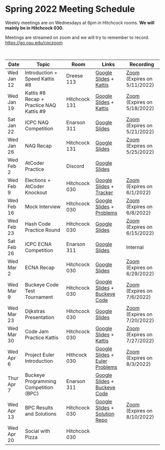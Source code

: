 # Spring 2022 Meeting Schedule
Weekly meetings are on Wednesdays at 6pm in Hitchcock rooms. **We will mainly be in Hitchcock 030.**

Meetings are streamed on zoom and we will try to remember to record. https://go.osu.edu/cpczoom

</br>

Date | Topic | Room | Links | Recording
--- | --- | --- | --- | ---
Wed Jan 12 | Introduction + Speed Kattis #8 | Dreese 113 | [Google Slides](https://docs.google.com/presentation/d/1HrewX2pZ5Q83AOdAPrmgojQSXg6pms0RojbG54qC8oY/edit?usp=sharing) + [Kattis](https://open.kattis.com/contests/yggtvf/standings) | [Zoom](https://osu.zoom.us/rec/share/TrU7zPGOrll_9iYl6Puq2NYtAc7PiW9_vFhPmSJc2ca13qg_NUsJMUFM_ehBd4Od.-cg3iFJ62s_Arn0e?startTime=1642028536000) (Expires on 5/11/2022)
Wed Jan 19 | Kattis #8 Recap + Practice NAQ Kattis #9 | Hitchcock 131 | [Google Slides](https://docs.google.com/presentation/d/1E96aKwkovmqq-ITgSj9Kzt2y9F6e4DPdwj3L86MvIUM/edit?usp=sharing) + [Kattis](https://open.kattis.com/contests/rdyukn/standings) | [Zoom](https://osu.zoom.us/rec/share/AhST7RVCGY7juDcRlcfGiSzwqyiXrIpQcpbZ2U6o1BVFLFdM9k-Jz2tTNEZbK_Dr.k8vyhwR3A2Q7nYrE?startTime=1642633288000) (Expires on 5/18/2022)
Sat Jan 22 | ICPC NAQ Competition | Enarson 311 | [Google Slides](https://docs.google.com/presentation/d/1DPFQD4Dq4T9bBsds0Q974UEF1oWJIxgBoGQM5gxFkEA/edit?usp=sharing) | [Zoom](https://osu.zoom.us/rec/share/uybq9_03nkeOJUddzCXnnhbGVjyD7aRG0QzTOgLzAPmVAgrFI3o44g8QQ9zyzzvB.yZuVtCzn0hhBMGOx?startTime=1642876626000) (Expires on 5/21/2022)
Wed Jan 26 | NAQ Recap | Hitchcock 131 | [Google Slides](https://docs.google.com/presentation/d/1P3CiQ-SdGANly6tEnvUGrkrIDYFepqxmX2ZAygujxJI/edit?usp=sharing) | [Zoom](https://osu.zoom.us/rec/share/BnfNuN-G5v-1gDz5trH0aa_SIFtz0IIjuJ-zw3GK85Oe6JM5enGWY3Xxuyf4PSbs.Ol3M9lr8t8VHvLZu?startTime=1643238395000) (Expires on 5/25/2022)
Wed Feb 2 | AtCoder Practice | Discord | [Google Slides](https://docs.google.com/presentation/d/1Jt0BokmLPDJI76XxUOpVRcjRdP_n6OQPK9EscXAALlE/edit?usp=sharing) | 
Wed Feb 9 | Elections + AtCoder Knockout | Hitchcock 030 | [Google Slides](https://docs.google.com/presentation/d/1o0AvRx1yKBknVsC5HMhmWNuqJ17ke4CI8IY_Pce8MJk/edit?usp=sharing) + [Tracker](https://docs.google.com/spreadsheets/d/1ROtkQoV6dJ7lMEzERnfdsFQXHeEmOK6r9T7eZjxZ6CA/edit?usp=sharing) | [Zoom](https://osu.zoom.us/rec/share/UAjX9NnzgkE-xeH0TvztxdcNK53EXTHbSgf3B9_RaTtbKs-zGahWGYAlIHBAdQgC.r8pf4oTcsWcmNrQv?startTime=1644448412000) (Expires on 6/1/2022)
Wed Feb 16 | Mock Interview | Hitchcock 030 | [Google Slides](https://docs.google.com/presentation/d/1ALobDgdrhn5gExJbeO6zjOaek8H0TdakoMkZHvfv5lo/edit?usp=sharing) + [Problems](https://docs.google.com/document/d/1PSrSzOTTBCBYHt1j_9Nji4wrNipu8aLl26GUNANY4M4/edit?usp=sharing) | [Zoom](https://osu.zoom.us/rec/share/kEPs77wP2wR-EgM3e1btXd3eIQRWPO_IEQImS0DUJFWFjn-sZQmx6wFORH0VvFxn.ifaTE18iVhRz59Ad?startTime=1645052753000) (Expires on 6/8/2022)
Wed Feb 23 | Hash Code Practice Round | Hitchcock 030 | [Google Slides](https://docs.google.com/presentation/d/1Xyy-zP-Nty5-8qmYvp411BSn1hiE48Tq_Z170Q7UIRM/edit?usp=sharing) | [Zoom](https://osu.zoom.us/rec/share/am50BaNH-75WiC5LGwZP2_MYeG2GUM0P_qEEhC8h10M6rGOoOZsr4wRHg1s7mBcD.KB2m48VmX_3gWsg-?startTime=1645657218000) (Expires on 6/15/2022)
Sat Feb 26 | ICPC ECNA Competition | Enarson 311 | [Google Slides](https://docs.google.com/presentation/d/1j9JceyJQ6nVfy3Ys48sNQxAhPm3Quxrvmh0Zok_ngzQ/edit?usp=sharing) | Internal
Wed Mar 2 | ECNA Recap | Hitchcock 030 | [Google Slides](https://docs.google.com/presentation/d/1-9OMjPp5qj1hplzyu2gy1U-XcHdBW7gcZdwAvBS-xaE/edit?usp=sharing) | [Zoom](https://osu.zoom.us/rec/share/06j4el_tbWAcKPkX0Ee3poLd_9Qa3JsidZiNqvMffBigwmTwludEa_C2FMqHBQpt.3FUncZimTyfQN79x?startTime=1646262552000) (Expires on 6/29/2022)
Wed Mar 9 | Buckeye Code Test Tournament | Hitchcock 030 | [Google Slides](https://docs.google.com/presentation/d/10jrA7sEeykhm5KvTOsMsL3xYXj6ExLKWOk4SBqpvONg/edit?usp=sharing) + [Buckeye Code](https://buckeyecode.club/tournament/2)| [Zoom](https://osu.zoom.us/rec/share/MBsUON4uKNjSPrJ401u1Pv7SWY8JU3Gfw28yFu4kODatr1iAwl2PtTqs8dfNTrS2.NQWAff7SwV_aTY-V?startTime=1646867396000) (Expires on 7/6/2022)
Wed Mar 23 | Dijkstras Presentation | Hitchcock 030 | [Google Slides](https://docs.google.com/presentation/d/1raF7JpSi5qF_perB0RP5fmIpSbZqj3TiXaVuOVBrSi8/edit?usp=sharing) | [Zoom](https://osu.zoom.us/rec/share/wYQp7sSh62SWexB3-q9I-x0ZToW0RdQJorA5_Hk0r1s2IH-nz74Ynq4-y4C0TWyf.H0GpEIy5BJgvMkKP?startTime=1648072845000) (Expires on 7/20/2022)
Wed Mar 30 | Code Jam Practice Kattis | Hitchcock 030 | [Google Slides](https://docs.google.com/presentation/d/1J_svtiQjfCPMPhKBO3sHJTXgr6wWAGFLKQki-f38uK4/edit?usp=sharing) + [Kattis](https://open.kattis.com/contests/u4ypp7/standings) | [Zoom](https://osu.zoom.us/rec/share/u0DLWyanibzq8OWwkyB6hN95QzarmWqL-phii_9w4ejKY8zujY9NjPhftc8pkwvk.EGGkeTyXNPv8sbA0?startTime=1648677869000) (Expires on 7/27/2022)
Wed Apr 6 | Project Euler Introduction | Hithcock 030 | [Google Slides](https://docs.google.com/presentation/d/1i8Gzj5Vj4Umhosm41baI2vhv__1LFpNPq8-iPaLCa4M/edit?usp=sharing) + [Euler Problems](https://docs.google.com/document/d/1dKsXZ0vNSQI9xI9fUyZVDwmI9LiUZX_Zqw1pQMi6SbU/edit?usp=sharing) | [Zoom](https://osu.zoom.us/rec/share/vRRSnDMfnKMb847v5ROsqJZtyCtj79qzcHrZSIyB4x2WiCBQknv8ItowzCmNSSpQ.EhBbrAEBzsX9ll5Z?startTime=1649282617000) (Expires on 8/3/2022)
Thur Apr 7 | Buckeye Programming Competition (BPC) | Enarson 311 | [Google Slides](https://docs.google.com/presentation/d/1phuIFDx7to5XiOTkhEkOjjEjPt-UjqpUiXnSVRKJOk4/edit?usp=sharing) + [Buckeye Code](https://contest.buckeyecode.club/)
Wed Apr 13 | BPC Results and Solutions | Hitchcock 030 | [Google Slides](https://docs.google.com/presentation/d/1rN1F936OsV4L3tIblZ43gb6pv6p3AovHIREG-xKd1i8/edit?usp=sharing) + [Solution Repo](https://github.com/robotgenis/BuckeyeProgrammingCompetitionSpring2022Solutions) | [Zoom](https://osu.zoom.us/rec/share/eJH9-j9m8glMIL2P0ZM_EZp1fVkv-eTD7neKgIUGtJKwMU4yYW10AQ8A3QiD2oBM.n2hcSyW0P8PWP_sA?startTime=1649887310000) (Expires on 8/10/2022)
Wed Apr 20 | Social with Pizza | Hitchcock 030
